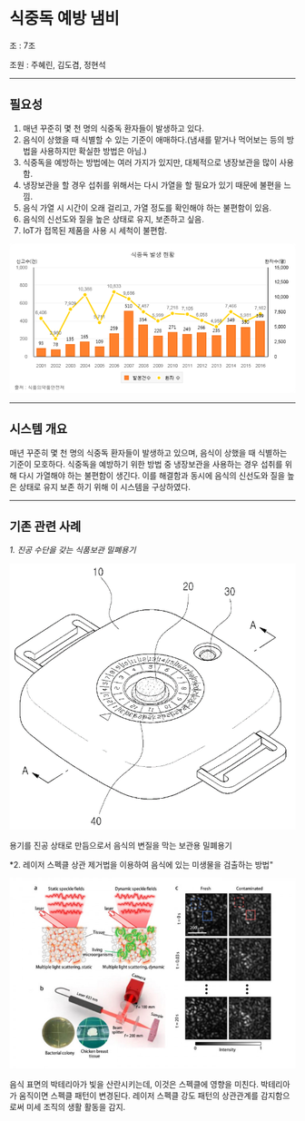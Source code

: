 식중독 예방 냄비
====================
조 : 7조

조원 : 주혜린, 김도겸, 정현석

----------
**필요성**
--------------
1. 매년 꾸준히 몇 천 명의 식중독 환자들이 발생하고 있다. 
2. 음식이 상했을 때 식별할 수 있는 기준이 애매하다.(냄새를 맡거나 먹어보는 등의 방법을 사용하지만 확실한 방법은 아님.)
3. 식중독을 예방하는 방법에는 여러 가지가 있지만, 대체적으로 냉장보관을 많이 사용함.
4. 냉장보관을 할 경우 섭취를 위해서는 다시 가열을 할 필요가 있기 때문에 불편을 느낌.
5. 음식 가열 시 시간이 오래 걸리고, 가열 정도를 확인해야 하는 불편함이 있음.
6. 음식의 신선도와 질을 높은 상태로 유지, 보존하고 싶음.
7. IoT가 접목된 제품을 사용 시 세척이 불편함.

![alt text](https://raw.githubusercontent.com/HyeRin-J/gitCollaborate03/741aa78b5150e1d87f6f25dd710b7c5cc8b5d334/Chart.png)

-----------

**시스템 개요**
--------------

매년 꾸준히 몇 천 명의 식중독 환자들이 발생하고 있으며, 음식이 상했을 때 식별하는 기준이 모호하다.
식중독을 예방하기 위한 방법 중 냉장보관을 사용하는 경우 섭취를 위해 다시 가열해야 하는 불편함이 생긴다.
이를 해결함과 동시에 음식의 신선도와 질을 높은 상태로 유지 보존 하기 위해 이 시스템을 구상하였다.

-------------------

**기존 관련 사례**
------------------

*1. 진공 수단을 갖는 식품보관 밀폐용기*

![airtight_container](https://github.com/HyeRin-J/gitCollaborate03/blob/1b8e5ca60c1b823e8418e97ff0a5d0588aa49172/Assignment04/airtight_container.png?raw=true)

용기를 진공 상태로 만듬으로서 음식의 변질을 막는 보관용 밀폐용기

*2. 레이저 스펙클 상관 제거법을 이용하여 음식에 있는 미생물을 검출하는 방법"

![test_logic](https://github.com/HyeRin-J/gitCollaborate03/blob/1b8e5ca60c1b823e8418e97ff0a5d0588aa49172/Assignment04/test_logic.png?raw=true)

음식 표면의 박테리아가 빛을 산란시키는데, 이것은 스펙클에 영향을 미친다.
박테리아가 움직이면 스펙클 패턴이 변경된다. 레이저 스펙클 강도 패턴의 상관관계를
감지함으로써 미세 조직의 생활 활동을 감지.
